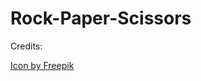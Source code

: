 # Rock-Paper-Scissors

Credits:

<a href="https://www.freepik.com/icon/stone_836972#fromView=search&term=Rock&page=1&position=13">Icon by Freepik</a>